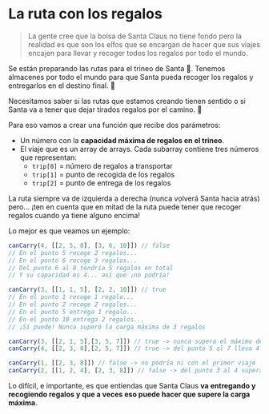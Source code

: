 # La ruta con los regalos

> La gente cree que la bolsa de Santa Claus no tiene fondo pero la realidad es que son los elfos que se encargan de hacer que sus viajes encajen para llevar y recoger todos los regalos por todo el mundo.

Se están preparando las rutas para el trineo de Santa 🎅. Tenemos almacenes por todo el mundo para que Santa pueda recoger los regalos y entregarlos en el destino final. 🎁

Necesitamos saber si las rutas que estamos creando tienen sentido o si Santa va a tener que dejar tirados regalos por el camino. 🥺

Para eso vamos a crear una función que recibe dos parámetros:

- Un número con la **capacidad máxima de regalos en el trineo**.
- El viaje que es un array de arrays. Cada subarray contiene tres números que representan:
  - `trip[0]` = número de regalos a transportar
  - `trip[1]` = punto de recogida de los regalos
  - `trip[2]` = punto de entrega de los regalos


La ruta siempre va de izquierda a derecha (nunca volverá Santa hacia atrás) pero... ¡ten en cuenta que en mitad de la ruta puede tener que recoger regalos cuando ya tiene alguno encima!

Lo mejor es que veamos un ejemplo:

```javascript
canCarry(4, [[2, 5, 8], [3, 6, 10]]) // false
// En el punto 5 recoge 2 regalos...
// En el punto 6 recoge 3 regalos...
// Del punto 6 al 8 tendría 5 regalos en total
// Y su capacidad es 4... así que ¡no podría!

canCarry(3, [[1, 1, 5], [2, 2, 10]]) // true
// En el punto 1 recoge 1 regalo...
// En el punto 2 recoge 2 regalos...
// En el punto 5 entrega 1 regalo...
// En el punto 10 entrega 2 regalos...
// ¡Sí puede! Nunca superó la carga máxima de 3 regalos

canCarry(3, [[2, 1, 5],[3, 5, 7]]) // true -> nunca supera el máximo de capacidad
canCarry(4, [[2, 3, 8],[2, 5, 7]]) // true -> del punto 5 al 7 lleva 4 regalos y no supera el máximo

canCarry(1, [[2, 3, 8]]) // false -> no podría ni con el primer viaje
canCarry(2, [[1, 2, 4], [2, 3, 8]]) // false -> del punto 3 al 4 supera la capacidad máxima porque llevaría 3 regalos
```

Lo difícil, e importante, es que entiendas que Santa Claus **va entregando y recogiendo regalos y que a veces eso puede hacer que supere la carga máxima**.